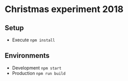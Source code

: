 # Christmas experiment 2018

## Setup

* Execute `npm install`

## Environments

* Development `npm start`
* Production `npm run build`
